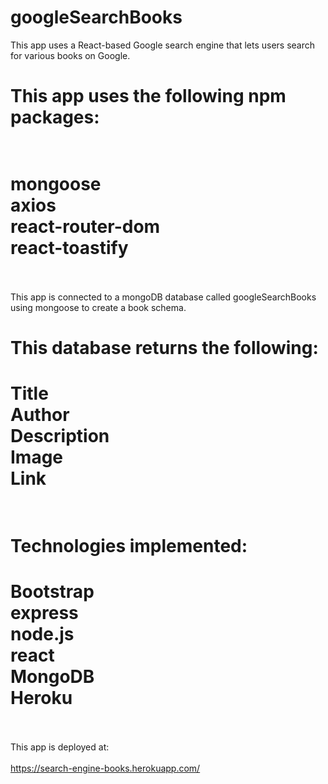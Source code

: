 # googleSearchBooks

This app uses a React-based Google search engine that lets users search for various books on Google.
# This app uses the following npm packages: <br><br>
# mongoose<br> axios<br> react-router-dom<br> react-toastify<br><br>
This app is connected to a mongoDB database called googleSearchBooks using mongoose to create a book schema.<br>
# This database returns the following: <br>
# Title<br> Author<br> Description<br> Image<br> Link<br><br>
# Technologies implemented: <br>
# Bootstrap<br> express<br> node.js<br> react<br> MongoDB<br> Heroku<br><br>

This app is deployed at: <br><br>
https://search-engine-books.herokuapp.com/ 
